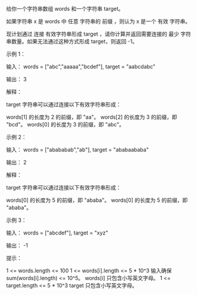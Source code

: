 给你一个字符串数组 words 和一个字符串 target。

如果字符串 x 是 words 中 任意 字符串的
前缀
，则认为 x 是一个 有效 字符串。

现计划通过 连接 有效字符串形成 target ，请你计算并返回需要连接的 最少 字符串数量。如果无法通过这种方式形成 target，则返回
-1。

示例 1：

输入： words = ["abc","aaaaa","bcdef"], target = "aabcdabc"

输出： 3

解释：

target 字符串可以通过连接以下有效字符串形成：

words[1] 的长度为 2 的前缀，即 "aa"。
words[2] 的长度为 3 的前缀，即 "bcd"。
words[0] 的长度为 3 的前缀，即 "abc"。

示例 2：

输入： words = ["abababab","ab"], target = "ababaababa"

输出： 2

解释：

target 字符串可以通过连接以下有效字符串形成：

words[0] 的长度为 5 的前缀，即 "ababa"。
words[0] 的长度为 5 的前缀，即 "ababa"。

示例 3：

输入： words = ["abcdef"], target = "xyz"

输出： -1

提示：

1 <= words.length <= 100
1 <= words[i].length <= 5 * 10^3
输入确保 sum(words[i].length) <= 10^5。
words[i] 只包含小写英文字母。
1 <= target.length <= 5 * 10^3
target 只包含小写英文字母。
